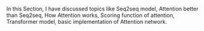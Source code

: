In this Section, I have discussed topics like Seq2seq model, Attention better than Seq2seq, How Attention works, Scoring
function of attention, Transformer model, basic implementation of Attention network.
